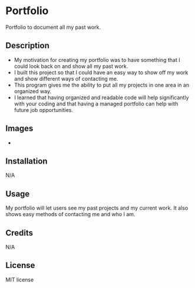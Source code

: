 # Portfolio
Portfolio to document all my past work.
## Description

- My motivation for creating my portfolio was to have something that I could look back on and show all my past work.   
- I built this project so that I could have an easy way to show off my work and show different ways of contacting me.
- This program gives me the ability to put all my projects in one area in an organized way. 
- I learned that having organized and readable code will help significantly with your coding and that having a managed portfolio can help with future job opportunities.  

## Images

- 
## Installation

N/A

## Usage

My portfolio will let users see my past projects and my current work. It also shows easy methods of contacting me and who I am.


## Credits

N/A

## License

MIT license
